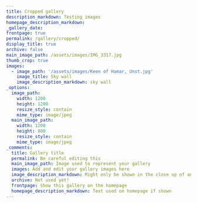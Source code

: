 ```yaml
---
title: Cropped gallery
description_markdown: Testing images
homepage_description_markdown: 
_gallery_date:
frontpage: true
permalink: /gallery/cropped/
display_title: true
archive: false
main_image_path: /assets/images/IMG_3317.jpg
thumb_crop: true
images:
  - image_path: '/assets/images/Keen of Hamar, Unst.jpg'
    image_title: Sky wall
    image_description_markdown: sky wall
_options:
  image_path:
    width: 1200
    height: 1200
    resize_style: contain
    mime_type: image/jpeg
  main_image_path:
    width: 1200
    height: 800
    resize_style: contain
    mime_type: image/jpeg
_comments:
  title: Gallery title
  permalink: Be careful editing this
  main_image_path: Image used to represent your gallery
  images: Add and edit your gallery images here
  image_description_markdown: Might only be shown in the close up of an image
  archive: Not used yet!
  frontpage: Show this gallery on the homepage
  homepage_description_markdown: Text used on homepage if shown
---
```

